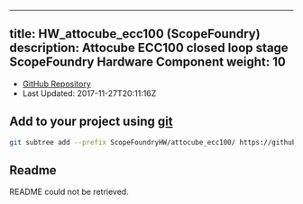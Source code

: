 
---
title: HW_attocube_ecc100 (ScopeFoundry)
description: Attocube ECC100 closed loop stage ScopeFoundry Hardware Component
weight: 10
---
- [GitHub Repository](https://github.com/ScopeFoundry/HW_attocube_ecc100)
- Last Updated: 2017-11-27T20:11:16Z

## Add to your project using [git](/docs/100_development/20_git/)
```bash
git subtree add --prefix ScopeFoundryHW/attocube_ecc100/ https://github.com/ScopeFoundry/HW_attocube_ecc100 master && git checkout
```

## Readme
README could not be retrieved.
